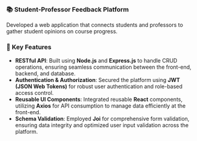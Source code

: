 ### 📚 Student-Professor Feedback Platform

Developed a web application that connects students and professors to gather student opinions on course progress.

### 🔧 Key Features

- **RESTful API**: Built using **Node.js** and **Express.js** to handle CRUD operations, ensuring seamless communication between the front-end, backend, and database.
- **Authentication & Authorization**: Secured the platform using **JWT (JSON Web Tokens)** for robust user authentication and role-based access control.
- **Reusable UI Components**: Integrated reusable **React** components, utilizing **Axios** for API consumption to manage data efficiently at the front-end.
- **Schema Validation**: Employed **Joi** for comprehensive form validation, ensuring data integrity and optimized user input validation across the platform.
